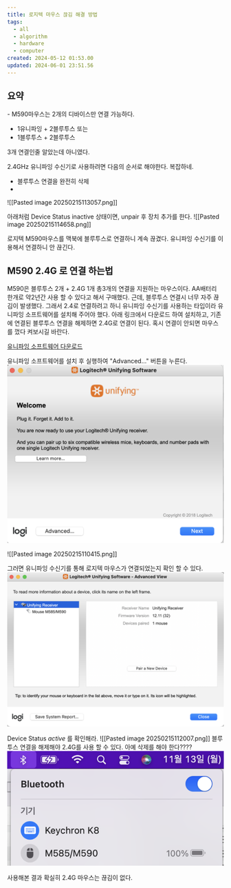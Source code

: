 ```yaml
---
title: 로지텍 마우스 끊김 해결 방법
tags:
  - all
  - algorithm
  - hardware
  - computer
created: 2024-05-12 01:53.00
updated: 2024-06-01 23:51.56
---
```


## 요약
\- M590마우스는 2개의 디바이스만 연결 가능하다.
- 1유니파잉 + 2블루투스
	또는
- 1블루투스 + 2블루투스

3개 연결인줄 알았는데 아니였다.

2.4GHz 유니파잉 수신기로 사용하려면 다음의 순서로 해야한다. 복잡하네.
- 블루투스 연결을 완전히 삭제
- 

![[Pasted image 20250215113057.png]]


아래처럼 Device Status  inactive 상태이면,
unpair 후 장치 추가를 한다.
![[Pasted image 20250215114658.png]]


로지텍 M590마우스를 맥북에 블루투스로 연결하니 계속 끊겼다.
유니파잉 수신기를 이용해서 연결하니 안 끊긴다.







## M590 2.4G 로 연결 하는법
M590은 블루투스 2개 + 2.4G 1개 총3개의 연결을 지원하는 마우스이다.
AA배터리 한개로 약2년간 사용 할 수 있다고 해서 구매했다.
근데, 블루투스 연결시 너무 자주 끊김이 발생했다.
그래서 2.4로 연결하려고 하니 유니파잉 수신기를 사용하는 타입이라 유니파잉 소프트웨어를 설치해 주어야 했다.
아래 링크에서 다운로드 하여 설치하고,
기존에 연결된 블루투스 연결을 해제하면 2.4G로 연결이 된다.
혹시 연결이 안되면 마우스를 껐다 켜보시길 바란다.

[유니파잉 소프트웨어 다운로드](https://support.logi.com/hc/ko/articles/360025297913)


유니파잉 소프트웨어를 설치 후 실행하여 "Advanced..." 버튼을 누른다.
![logitechAdvButton](/assets/logitechAdvButton.png)



![[Pasted image 20250215110415.png]]






그러면 유니파잉 수신기를 통해 로지텍 마우스가 연결되었는지 확인 할 수 있다.
![checkMouse](/assets/checkMouse.png)

Device Status *active* 를 확인해라.
![[Pasted image 20250215112007.png]]
블루투스 연결을 해제해야 2.4G를 사용 할 수 있다.
아예 삭제를 해야 한다????
![disconMouse](/assets/disconMouse.png)


사용해본 결과 확실히 2.4G 마우스는 끊김이 없다.